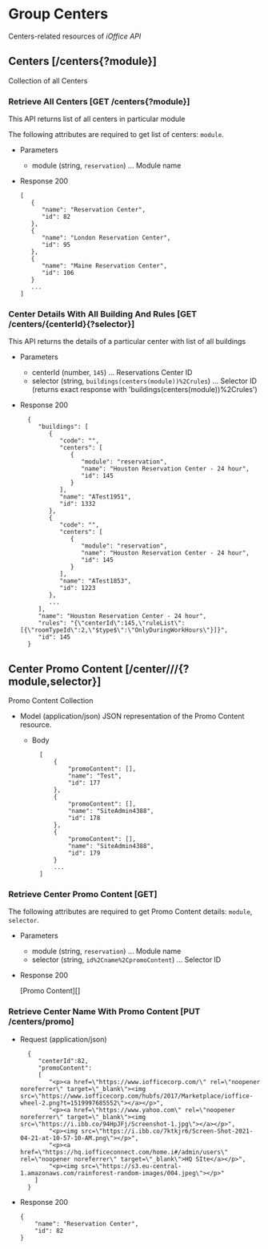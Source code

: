 # Group Centers
Centers-related resources of *iOffice API*

## Centers [/centers{?module}]
Collection of all Centers

### Retrieve All Centers [GET /centers{?module}]
This API returns list of all centers in particular module

The following attributes are required to get list of centers: `module`.

+ Parameters
  + module (string, `reservation`) ... Module name

+ Response 200

      [
         {
            "name": "Reservation Center",
            "id": 82
         },
         {
            "name": "London Reservation Center",
            "id": 95
         },
         {
            "name": "Maine Reservation Center",
            "id": 106
         }
         ...
      ]

### Center Details With All Building And Rules [GET /centers/{centerId}{?selector}]

This API returns the details of a particular center with list of all buildings

+ Parameters
  + centerId (number, `145`) ... Reservations Center ID
  + selector (string, `buildings(centers(module))%2Crules`) ... Selector ID (returns exact response with 'buildings(centers(module))%2Crules')

+ Response 200

        {
           "buildings": [
              {
                 "code": "",
                 "centers": [
                    {
                       "module": "reservation",
                       "name": "Houston Reservation Center - 24 hour",
                       "id": 145
                    }
                 ],
                 "name": "ATest1951",
                 "id": 1332
              },
              {
                 "code": "",
                 "centers": [
                    {
                       "module": "reservation",
                       "name": "Houston Reservation Center - 24 hour",
                       "id": 145
                    }
                 ],
                 "name": "ATest1853",
                 "id": 1223
              },
              ...
           ],
           "name": "Houston Reservation Center - 24 hour",
           "rules": "{\"centerId\":145,\"ruleList\":[{\"roomTypeId\":2,\"$type$\":\"OnlyDuringWorkHours\"}]}",
           "id": 145
        }

## Center Promo Content [/center///{?module,selector}]
Promo Content Collection

+ Model (application/json)
  JSON representation of the Promo Content resource.

  + Body

          [
              {
                  "promoContent": [],
                  "name": "Test",
                  "id": 177
              },
              {
                  "promoContent": [],
                  "name": "SiteAdmin4388",
                  "id": 178
              },
              {
                  "promoContent": [],
                  "name": "SiteAdmin4388",
                  "id": 179
              }
              ...
          ]

### Retrieve Center Promo Content [GET]
The following attributes are required to get Promo Content details: `module`, `selector`.

+ Parameters
  + module (string, `reservation`) ... Module name
  + selector (string, `id%2Cname%2CpromoContent`) ... Selector ID

+ Response 200

  [Promo Content][]

### Retrieve Center Name With Promo Content [PUT /centers/promo]

+ Request (application/json)

        {
           "centerId":82,
           "promoContent": 
           [
              "<p><a href=\"https://www.iofficecorp.com/\" rel=\"noopener noreferrer\" target=\"_blank\"><img src=\"https://www.iofficecorp.com/hubfs/2017/Marketplace/ioffice-wheel-2.png?t=1519997685552\"></a></p>",
              "<p><a href=\"https://www.yahoo.com\" rel=\"noopener noreferrer\" target=\"_blank\"><img src=\"https://i.ibb.co/94HpJFj/Screenshot-1.jpg\"></a></p>",
              "<p><img src=\"https://i.ibb.co/7ktkjr6/Screen-Shot-2021-04-21-at-10-57-10-AM.png\"></p>",
              "<p><a href=\"https://hq.iofficeconnect.com/home.i#/admin/users\" rel=\"noopener noreferrer\" target=\"_blank\">HQ SIte</a></p>",
              "<p><img src=\"https://s3.eu-central-1.amazonaws.com/rainforest-random-images/004.jpeg\"></p>"
          ]
        }

+ Response 200

      {
          "name": "Reservation Center",
          "id": 82
      }